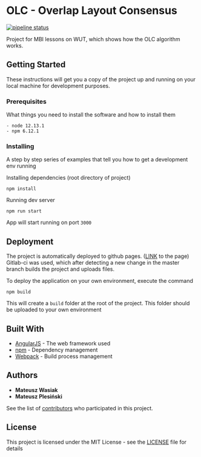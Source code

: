 # OLC - Overlap Layout Consensus 

[![pipeline status](https://gitlab.com/Wasiollo/mbi/badges/master/pipeline.svg)](https://gitlab.com/Wasiollo/mbi/commits/master)

Project for MBI lessons on WUT, which shows how the OLC algorithm works.
 
 ## Getting Started
 
 These instructions will get you a copy of the project up and running on your local machine for development purposes.
 
 ### Prerequisites
 
 What things you need to install the software and how to install them
 
 ```
 - node 12.13.1
 - npm 6.12.1
 ```
 
 ### Installing
 
 A step by step series of examples that tell you how to get a development env running
 
 Installing dependencies (root directory of project)
 
 ```
 npm install
 ```
 
 Running dev server
 
 ```
 npm run start
 ```
 
 App will start running on port `3000`
 
 ## Deployment
 
 The project is automatically deployed to github pages. ([LINK](https://wasiollo.gitlab.io/mbi/) to the page) 
 Gitlab-ci was used, which after detecting a new change in the master branch builds the project and uploads files.
 
 To deploy the application on your own environment, execute the command
 
 ```
 npm build
 ```

This will create a `build` folder at the root of the project. This folder should be uploaded to your own environment
 
 
 ## Built With
 
 * [AngularJS](https://docs.angularjs.org/api) - The web framework used
 * [npm](https://docs.npmjs.com/) - Dependency management
 * [Webpack](https://maven.apache.org/) - Build process management
 
 ## Authors
 
 * **Mateusz Wasiak**
 * **Mateusz Plesiński**
 
 See the list of [contributors](https://gitlab.com/Wasiollo/mbi/-/graphs/master) who participated in this project.
 
 ## License
 
 This project is licensed under the MIT License - see the [LICENSE](LICENSE) file for details

 
